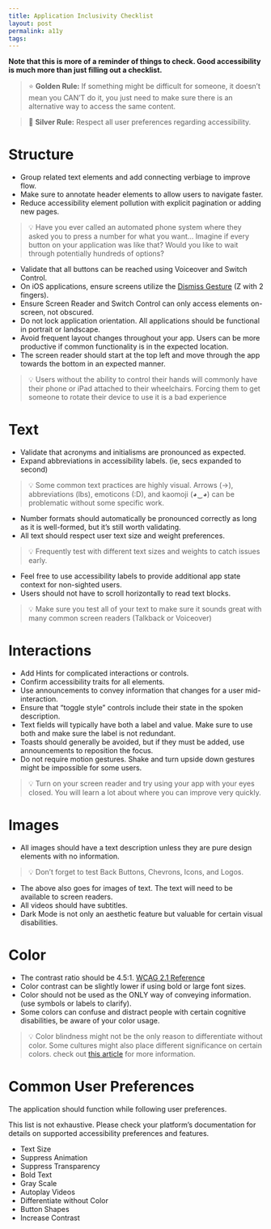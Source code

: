 ```yaml
---
title: Application Inclusivity Checklist
layout: post
permalink: a11y
tags:
---
```


**Note that this is more of a reminder of things to check. Good accessibility is much more than just filling out a checklist.** 

> ⭐ **Golden Rule:** If something might be difficult for someone, it doesn’t mean you CAN’T do it, you just need to make sure there is an alternative way to access the same content.

> 🥈 **Silver Rule:** Respect all user preferences regarding accessibility.

# Structure

- Group related text elements and add connecting verbiage to improve flow.
- Make sure to annotate header elements to allow users to navigate faster.
- Reduce accessibility element pollution with explicit pagination or adding new pages.

> 💡 Have you ever called an automated phone system where they asked you to press a number for what you want… Imagine if every button on your application was like that? Would you like to wait through potentially hundreds of options?

- Validate that all buttons can be reached using Voiceover and Switch Control.
- On iOS applications, ensure screens utilize the [Dismiss Gesture][1]  (Z with 2 fingers).
- Ensure Screen Reader and Switch Control can only access elements on-screen, not obscured.
- Do not lock application orientation. All applications should be functional in portrait or landscape.
- Avoid frequent layout changes throughout your app. Users can be more productive if common functionality is in the expected location.
- The screen reader should start at the top left and move through the app towards the bottom in an expected manner.

> 💡 Users without the ability to control their hands will commonly have their phone or iPad attached to their wheelchairs. Forcing them to get someone to rotate their device to use it is a bad experience

# Text

- Validate that acronyms and initialisms are pronounced as expected.
- Expand abbreviations in accessibility labels. (ie, secs expanded to second)

> 💡 Some common text practices are highly visual. Arrows (→), abbreviations (lbs), emoticons (:D), and kaomoji (◕‿◕) can be problematic without some specific work.

- Number formats should automatically be pronounced correctly as long as it is well-formed, but it’s still worth validating.
- All text should respect user text size and weight preferences.

> 💡 Frequently test with different text sizes and weights to catch issues early.

- Feel free to use accessibility labels to provide additional app state context for non-sighted users.
- Users should not have to scroll horizontally to read text blocks.

> 💡 Make sure you test all of your text to make sure it sounds great with many common screen readers (Talkback or Voiceover)

# Interactions

- Add Hints for complicated interactions or controls.
- Confirm accessibility traits for all elements.
- Use announcements to convey information that changes for a user mid-interaction.
- Ensure that “toggle style” controls include their state in the spoken description.
- Text fields will typically have both a label and value. Make sure to use both and make sure the label is not redundant.
- Toasts should generally be avoided, but if they must be added, use announcements to reposition the focus.
- Do not require motion gestures. Shake and turn upside down gestures might be impossible for some users.

> 💡 Turn on your screen reader and try using your app with your eyes closed. You will learn a lot about where you can improve very quickly.

# Images

- All images should have a text description unless they are pure design elements with no information.

> 💡 Don’t forget to test Back Buttons, Chevrons, Icons, and Logos.

- The above also goes for images of text. The text will need to be available to screen readers.
- All videos should have subtitles.
- Dark Mode is not only an aesthetic feature but valuable for certain visual disabilities.

# Color

- The contrast ratio should be 4.5:1. [WCAG 2.1 Reference][2]
- Color contrast can be slightly lower if using bold or large font sizes.
- Color should not be used as the ONLY way of conveying information. (use symbols or labels to clarify).
- Some colors can confuse and distract people with certain cognitive disabilities, be aware of your color usage.

> 💡 Color blindness might not be the only reason to differentiate without color. Some cultures might also place different significance on certain colors. check out [this article][3] for more information.

# Common User Preferences

The application should function while following user preferences. 

This list is not exhaustive. Please check your platform’s documentation for details on supported accessibility preferences and features.

- Text Size
- Suppress Animation
- Suppress Transparency
- Bold Text
- Gray Scale
- Autoplay Videos
- Differentiate without Color
- Button Shapes
- Increase Contrast

[1]: https://support.apple.com/guide/iphone/learn-voiceover-gestures-iph3e2e2281/ios
[2]: https://www.w3.org/TR/WCAG21/#contrast-minimum
[3]: https://eriksen.com/marketing/color_culture/

